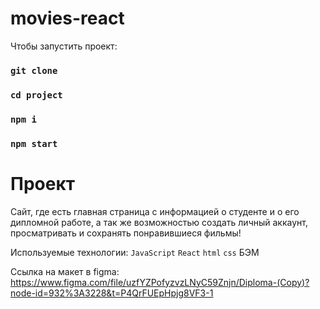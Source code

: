 # movies-react

Чтобы запустить проект:

### `git clone`

### `cd project`

### `npm i`

### `npm start`

# Проект

Сайт, где есть главная страница с информацией о студенте и о его дипломной работе,
а так же возможностью создать личный аккаунт, просматривать и сохранять
понравившиеся фильмы!

Используемые технологии: `JavaScript` `React` `html` `css` БЭМ


Ссылка на макет в figma: https://www.figma.com/file/uzfYZPofyzvzLNyC59Znjn/Diploma-(Copy)?node-id=932%3A3228&t=P4QrFUEpHpjg8VF3-1